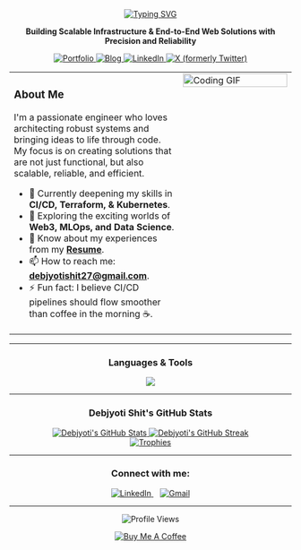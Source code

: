 <div align="center">

<a href="https://www.debjyoti.co.in/">
  <img src="https://readme-typing-svg.herokuapp.com?font=Fira+Code&size=35&pause=1000&color=34D399&center=true&vCenter=true&width=600&lines=Hi+%F0%9F%91%8B%2C+I'm+Debjyoti+Shit;DevOps+%26+Cloud+Engineer;Fullstack+Developer" alt="Typing SVG" />

  
</a>
<p align="center"><strong>Building Scalable Infrastructure & End-to-End Web Solutions with Precision and Reliability</strong></p>
<p align="center">
  <a href="https://www.debjyoti.co.in/" target="_blank">
    <img src="https://img.shields.io/badge/Portfolio-34D399?style=for-the-badge&logo=realm&logoColor=white" alt="Portfolio"/>
  </a>
  <a href="https://debjyoti27.hashnode.dev" target="_blank">
    <img src="https://img.shields.io/badge/Blog-2962FF?style=for-the-badge&logo=hashnode&logoColor=white" alt="Blog"/>
  </a>
  <a href="https://www.linkedin.com/in/debjyotishit/" target="_blank">
    <img src="https://img.shields.io/badge/LinkedIn-0077B5?style=for-the-badge&logo=linkedin&logoColor=white" alt="LinkedIn"/>
  </a>
  <a href="https://twitter.com/debjyotish27921" target="_blank">
    <img src="https://img.shields.io/badge/X-000000?style=for-the-badge&logo=x&logoColor=white" alt="X (formerly Twitter)"/>
  </a>
</p>

</div>

<table>
<tr>
<td width="60%" valign="top">

### About Me

I'm a passionate engineer who loves architecting robust systems and bringing ideas to life through code. My focus is on creating solutions that are not just functional, but also scalable, reliable, and efficient.

- 🌱 Currently deepening my skills in **CI/CD, Terraform, & Kubernetes**.
- 🧠 Exploring the exciting worlds of **Web3, MLOps, and Data Science**.
- 📄 Know about my experiences from my [**Resume**](https://drive.google.com/file/d/1zLJwFKALqJwjQC1zQOkrDrW7sLUOLnjX/view?usp=sharing).
- 📫 How to reach me: **debjyotishit27@gmail.com**.
- ⚡ Fun fact: I believe CI/CD pipelines should flow smoother than coffee in the morning ☕.

</td>
<td width="40%" valign="top">
  
<a href="https://www.debjyoti.co.in/">
  <img src="https://i.imgur.com/MGo54j9.gif" alt="Coding GIF" width="100%"/>
</a>

</td>
</tr>
</table>

---

<h3 align="center">Languages & Tools</h3>
<p align="center">
  <a href="https://skillicons.dev">
    <img src="https://skillicons.dev/icons?i=aws,bash,docker,kubernetes,jenkins,terraform,ansible,prometheus,grafana,linux,ubuntu,git,githubactions,gitlab,github,go,java,html,css,java,js,ts,express,nodejs,nextjs,mongodb,mysql,postgres,redis,nginx,react,tailwind,prisma,postman,npm,obsidian,figma&theme=dark" />
  </a>
</p>

---

<div align="center">

<h3 align="center">Debjyoti Shit's GitHub Stats</h3>

<a href="https://github.com/debjyoti2004">
  <img src="https://github-readme-stats.vercel.app/api?username=debjyoti2004&show_icons=true&theme=github_dark&hide_border=true&include_all_commits=true&count_private=true&card_width=490" alt="Debjyoti's GitHub Stats" />
</a>
<a href="https://github.com/debjyoti2004">
  <img src="https://github-readme-streak-stats.herokuapp.com/?user=debjyoti2004&theme=github-dark-blue&hide_border=true&date_format=M%20j%5B%2C%20Y%5D" alt="Debjyoti's GitHub Streak" />
</a>
<br>
<a href="https://github.com/ryo-ma/github-profile-trophy">
  <img src="https://github-profile-trophy.vercel.app/?username=debjyoti2004&theme=dracula&no-frame=true&no-bg=true&margin-w=15&margin-h=15&column=-1&row=1" alt="Trophies" />
</a>

</div>

---

<div align="center">
  <h3>Connect with me:</h3>
  <p>
    <a href="https://www.linkedin.com/in/debjyotishit" target="_blank">
      <img src="https://img.shields.io/badge/LinkedIn-0077B5?style=for-the-badge&logo=linkedin&logoColor=white" alt="LinkedIn"/>
    </a>
    &nbsp;&nbsp; 
    <a href="mailto:debjyotishit27@gmail.com">
      <img src="https://img.shields.io/badge/Gmail-D14836?style=for-the-badge&logo=gmail&logoColor=white" alt="Gmail"/>
    </a>
  </p>
  
  <hr> 
  <p>
  <img src="https://komarev.com/ghpvc/?username=debjyoti2004&label=PROFILE+VIEWS&color=0077B5&style=for-the-badge" alt="Profile Views" />
</p>
<a href="https://www.buymeacoffee.com/debjyoti2004" target="_blank">
  <img src="https://img.shields.io/badge/Buy%20Me%20A%20Coffee-FFDD00?style=for-the-badge&logo=buy-me-a-coffee&logoColor=black" alt="Buy Me A Coffee">
</a>
</div>
